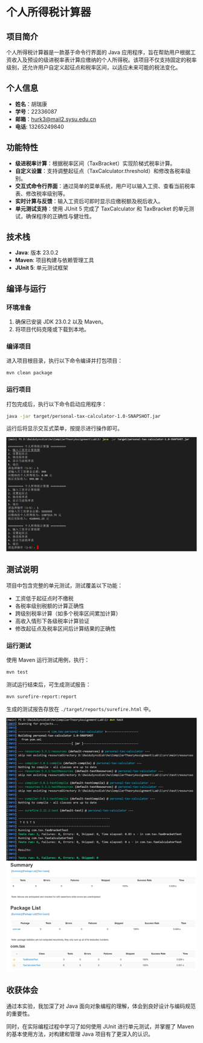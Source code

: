 # 个人所得税计算器

## 项目简介

个人所得税计算器是一款基于命令行界面的 Java 应用程序，旨在帮助用户根据工资收入及预设的级进税率表计算应缴纳的个人所得税。该项目不仅支持固定的税率级别，还允许用户自定义起征点和税率区间，以适应未来可能的税法变化。

## 个人信息

- **姓名**：胡瑞康
- **学号**：22336087
- **邮箱**：hurk3@mail2.sysu.edu.cn
- **电话**: 13265249840

## 功能特性

- **级进税率计算**：根据税率区间（TaxBracket）实现阶梯式税率计算。
- **自定义设置**：支持调整起征点（TaxCalculator.threshold）和修改各税率级别。
- **交互式命令行界面**：通过简单的菜单系统，用户可以输入工资、查看当前税率表、修改税率级别等。
- **实时计算与反馈**：输入工资后可即时显示应缴税额及税后收入。
- **单元测试支持**：使用 JUnit 5 完成了 TaxCalculator 和 TaxBracket 的单元测试，确保程序的正确性与健壮性。

## 技术栈

- **Java**: 版本 23.0.2
- **Maven**: 项目构建与依赖管理工具
- **JUnit 5**: 单元测试框架

## 编译与运行

### 环境准备

1. 确保已安装 JDK 23.0.2 以及 Maven。
2. 将项目代码克隆或下载到本地。

### 编译项目

进入项目根目录，执行以下命令编译并打包项目：

```bash
mvn clean package
```

### 运行项目

打包完成后，执行以下命令启动应用程序：

```bash
java -jar target/personal-tax-calculator-1.0-SNAPSHOT.jar
```

运行后将显示交互式菜单，按提示进行操作即可。

![运行截图](./img/run.png)

## 测试说明

项目中包含完整的单元测试，测试覆盖以下功能：

- 工资低于起征点时不缴税
- 各税率级别税额的计算正确性
- 跨级别税率计算（如多个税率区间累加计算）
- 高收入情形下各级税率计算验证
- 修改起征点及税率区间后计算结果的正确性

### 运行测试

使用 Maven 运行测试用例，执行：

```bash
mvn test
```

测试运行结束后，可生成测试报告：

```bash
mvn surefire-report:report
```

生成的测试报告存放在 `./target/reports/surefire.html` 中。

![测试截图](./img/test.png)
![报告截图](./img/report.png)

## 收获体会

通过本实验，我加深了对 Java 面向对象编程的理解，体会到良好设计与编码规范的重要性。

同时，在实际编程过程中学习了如何使用 JUnit 进行单元测试，并掌握了 Maven 的基本使用方法，对构建和管理 Java 项目有了更深入的认识。